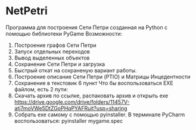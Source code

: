 # NetPetri
Программа для построения Сети Петри созданная на Python с помощью библиотеки PyGame
Возможности:
1) Построение графов Сети Петри
2) Запуск отдельных переходов
3) Вывод выделенных объектов
4) Сохранение Сети Петри и загрузка
5) Быстрый откат на сохраненую вариант работы.
6) Построение описание Сети Петри (PTIO) и Матрицы Инцедентности
7) Сохранение в текстовик 6 пункт
Что бы воспользоваться EXE файлом, есть 2 пути:
1) Скачать архив по ссылке, распаковать архив и открыть exe
https://drive.google.com/drive/folders/11457V-atj7moVWe5DtZGoPHqPYAFRuit?usp=sharing
2) Собрать exe самому с помощью pyinstaller. В терминале PyCharm воспользоваться: pyinstaller mygame.spec
